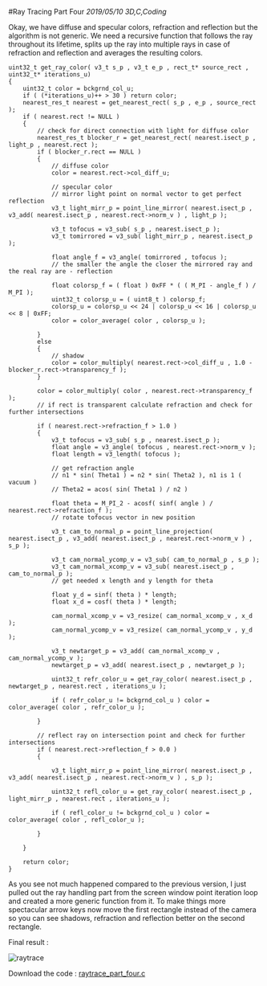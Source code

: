 #Ray Tracing Part Four
_2019/05/10 3D,C,Coding_

Okay, we have diffuse and specular colors, refraction and reflection but the algorithm is not generic. We need a recursive function that follows the ray throughout its lifetime, splits up the ray into multiple rays in case of refraction and reflection and averages the resulting colors.


```
uint32_t get_ray_color( v3_t s_p , v3_t e_p , rect_t* source_rect , uint32_t* iterations_u)
{
	uint32_t color = bckgrnd_col_u;
	if ( (*iterations_u)++ > 30 ) return color;
	nearest_res_t nearest = get_nearest_rect( s_p , e_p , source_rect );
	if ( nearest.rect != NULL )
	{
		// check for direct connection with light for diffuse color
		nearest_res_t blocker_r = get_nearest_rect( nearest.isect_p , light_p , nearest.rect );
		if ( blocker_r.rect == NULL ) 
		{
			// diffuse color
			color = nearest.rect->col_diff_u;

			// specular color
			// mirror light point on normal vector to get perfect reflection
			v3_t light_mirr_p = point_line_mirror( nearest.isect_p , v3_add( nearest.isect_p , nearest.rect->norm_v ) , light_p );

			v3_t tofocus = v3_sub( s_p , nearest.isect_p );
			v3_t tomirrored = v3_sub( light_mirr_p , nearest.isect_p );

			float angle_f = v3_angle( tomirrored , tofocus );
			// the smaller the angle the closer the mirrored ray and the real ray are - reflection 

			float colorsp_f = ( float ) 0xFF * ( ( M_PI - angle_f ) / M_PI );
			uint32_t colorsp_u = ( uint8_t ) colorsp_f;
			colorsp_u = colorsp_u << 24 | colorsp_u << 16 | colorsp_u << 8 | 0xFF;
			color = color_average( color , colorsp_u );

		}
		else 
		{
			// shadow
			color = color_multiply( nearest.rect->col_diff_u , 1.0 - blocker_r.rect->transparency_f );
		}

		color = color_multiply( color , nearest.rect->transparency_f );
		// if rect is transparent calculate refraction and check for further intersections

		if ( nearest.rect->refraction_f > 1.0 )
		{
			v3_t tofocus = v3_sub( s_p , nearest.isect_p );
			float angle = v3_angle( tofocus , nearest.rect->norm_v );
			float length = v3_length( tofocus );

			// get refraction angle
			// n1 * sin( Theta1 ) = n2 * sin( Theta2 ), n1 is 1 ( vacuum )
			// Theta2 = acos( sin( Theta1 ) / n2 )

			float theta = M_PI_2 - acosf( sinf( angle ) / nearest.rect->refraction_f );
			// rotate tofocus vector in new position

			v3_t cam_to_normal_p = point_line_projection( nearest.isect_p , v3_add( nearest.isect_p , nearest.rect->norm_v ) , s_p );

			v3_t cam_normal_ycomp_v = v3_sub( cam_to_normal_p , s_p );
			v3_t cam_normal_xcomp_v = v3_sub( nearest.isect_p , cam_to_normal_p );
			// get needed x length and y length for theta

			float y_d = sinf( theta ) * length;
			float x_d = cosf( theta ) * length;

			cam_normal_xcomp_v = v3_resize( cam_normal_xcomp_v , x_d );
			cam_normal_ycomp_v = v3_resize( cam_normal_ycomp_v , y_d );

			v3_t newtarget_p = v3_add( cam_normal_xcomp_v , cam_normal_ycomp_v );
			newtarget_p = v3_add( nearest.isect_p , newtarget_p );

			uint32_t refr_color_u = get_ray_color( nearest.isect_p , newtarget_p , nearest.rect , iterations_u );

			if ( refr_color_u != bckgrnd_col_u ) color = color_average( color , refr_color_u );

		}

		// reflect ray on intersection point and check for further intersections
		if ( nearest.rect->reflection_f > 0.0 )
		{

			v3_t light_mirr_p = point_line_mirror( nearest.isect_p , v3_add( nearest.isect_p , nearest.rect->norm_v ) , s_p );

			uint32_t refl_color_u = get_ray_color( nearest.isect_p , light_mirr_p , nearest.rect , iterations_u );

			if ( refl_color_u != bckgrnd_col_u ) color = color_average( color , refl_color_u );

		}
	
	}

	return color;
}
```

As you see not much happened compared to the previous version, I just pulled out the ray handling part from the screen window point iteration loop and created a more generic function from it. To make things more spectacular arrow keys now move the first rectangle instead of the camera so you can see shadows, refraction and reflection better on the second rectangle.

Final result :

![raytrace](/images/blog/2019/05/20190510_raytrace.gif)

Download the code : [raytrace_part_four.c](/downloads/raytrace/raytrace_part_four.c)